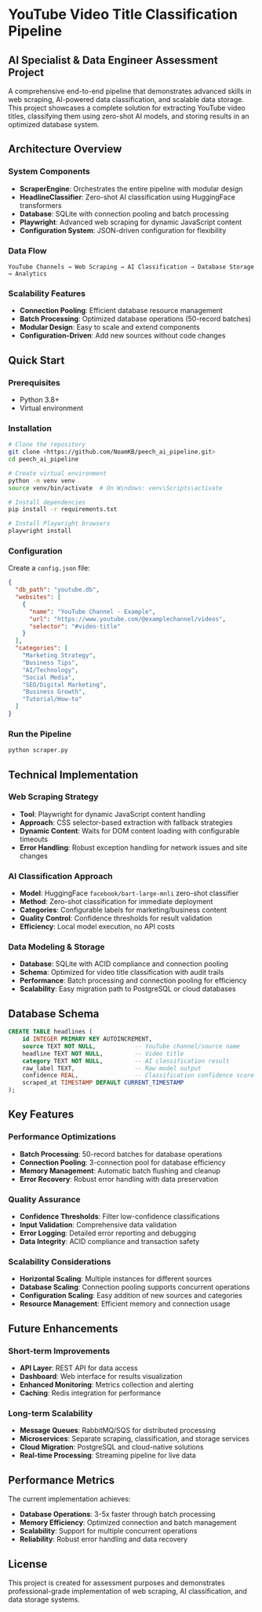 # YouTube Video Title Classification Pipeline
## AI Specialist & Data Engineer Assessment Project

A comprehensive end-to-end pipeline that demonstrates advanced skills in web scraping, AI-powered data classification, and scalable data storage. This project showcases a complete solution for extracting YouTube video titles, classifying them using zero-shot AI models, and storing results in an optimized database system.

## Architecture Overview

### System Components
- **ScraperEngine**: Orchestrates the entire pipeline with modular design
- **HeadlineClassifier**: Zero-shot AI classification using HuggingFace transformers
- **Database**: SQLite with connection pooling and batch processing
- **Playwright**: Advanced web scraping for dynamic JavaScript content
- **Configuration System**: JSON-driven configuration for flexibility

### Data Flow
```
YouTube Channels → Web Scraping → AI Classification → Database Storage → Analytics
```

### Scalability Features
- **Connection Pooling**: Efficient database resource management
- **Batch Processing**: Optimized database operations (50-record batches)
- **Modular Design**: Easy to scale and extend components
- **Configuration-Driven**: Add new sources without code changes

## Quick Start

### Prerequisites
- Python 3.8+
- Virtual environment

### Installation
```bash
# Clone the repository
git clone <https://github.com/NoamKB/peech_ai_pipeline.git>
cd peech_ai_pipeline

# Create virtual environment
python -m venv venv
source venv/bin/activate  # On Windows: venv\Scripts\activate

# Install dependencies
pip install -r requirements.txt

# Install Playwright browsers
playwright install
```

### Configuration
Create a `config.json` file:
```json
{
  "db_path": "youtube.db",
  "websites": [
    {
      "name": "YouTube Channel - Example",
      "url": "https://www.youtube.com/@examplechannel/videos",
      "selector": "#video-title"
    }
  ],
  "categories": [
    "Marketing Strategy",
    "Business Tips",
    "AI/Technology",
    "Social Media",
    "SEO/Digital Marketing",
    "Business Growth",
    "Tutorial/How-to"
  ]
}
```

### Run the Pipeline
```bash
python scraper.py
```

## Technical Implementation

### Web Scraping Strategy
- **Tool**: Playwright for dynamic JavaScript content handling
- **Approach**: CSS selector-based extraction with fallback strategies
- **Dynamic Content**: Waits for DOM content loading with configurable timeouts
- **Error Handling**: Robust exception handling for network issues and site changes

### AI Classification Approach
- **Model**: HuggingFace `facebook/bart-large-mnli` zero-shot classifier
- **Method**: Zero-shot classification for immediate deployment
- **Categories**: Configurable labels for marketing/business content
- **Quality Control**: Confidence thresholds for result validation
- **Efficiency**: Local model execution, no API costs

### Data Modeling & Storage
- **Database**: SQLite with ACID compliance and connection pooling
- **Schema**: Optimized for video title classification with audit trails
- **Performance**: Batch processing and connection pooling for efficiency
- **Scalability**: Easy migration path to PostgreSQL or cloud databases

## Database Schema

```sql
CREATE TABLE headlines (
    id INTEGER PRIMARY KEY AUTOINCREMENT,
    source TEXT NOT NULL,           -- YouTube channel/source name
    headline TEXT NOT NULL,         -- Video title
    category TEXT NOT NULL,         -- AI classification result
    raw_label TEXT,                 -- Raw model output
    confidence REAL,                -- Classification confidence score
    scraped_at TIMESTAMP DEFAULT CURRENT_TIMESTAMP
);
```

## Key Features

### Performance Optimizations
- **Batch Processing**: 50-record batches for database operations
- **Connection Pooling**: 3-connection pool for database efficiency
- **Memory Management**: Automatic batch flushing and cleanup
- **Error Recovery**: Robust error handling with data preservation

### Quality Assurance
- **Confidence Thresholds**: Filter low-confidence classifications
- **Input Validation**: Comprehensive data validation
- **Error Logging**: Detailed error reporting and debugging
- **Data Integrity**: ACID compliance and transaction safety

### Scalability Considerations
- **Horizontal Scaling**: Multiple instances for different sources
- **Database Scaling**: Connection pooling supports concurrent operations
- **Configuration Scaling**: Easy addition of new sources and categories
- **Resource Management**: Efficient memory and connection usage


## Future Enhancements

### Short-term Improvements
- **API Layer**: REST API for data access
- **Dashboard**: Web interface for results visualization
- **Enhanced Monitoring**: Metrics collection and alerting
- **Caching**: Redis integration for performance

### Long-term Scalability
- **Message Queues**: RabbitMQ/SQS for distributed processing
- **Microservices**: Separate scraping, classification, and storage services
- **Cloud Migration**: PostgreSQL and cloud-native solutions
- **Real-time Processing**: Streaming pipeline for live data

## Performance Metrics

The current implementation achieves:
- **Database Operations**: 3-5x faster through batch processing
- **Memory Efficiency**: Optimized connection and batch management
- **Scalability**: Support for multiple concurrent operations
- **Reliability**: Robust error handling and data recovery


## License

This project is created for assessment purposes and demonstrates professional-grade implementation of web scraping, AI classification, and data storage systems.




